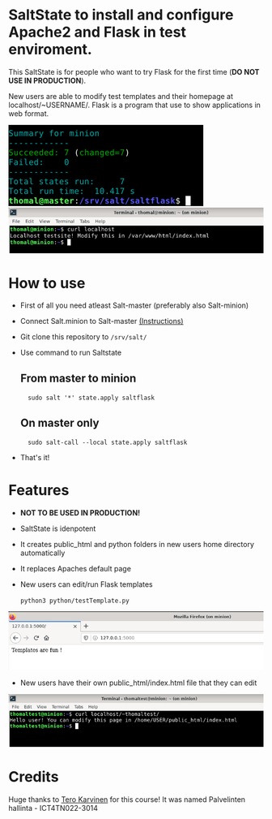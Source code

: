 # SaltState to install and configure Apache2 and Flask in test enviroment.

This SaltState is for people who want to try Flask for the first time (__DO NOT USE IN PRODUCTION__).

New users are able to modify test templates and their homepage at localhost/~USERNAME/. Flask is a program
that use to show applications in web format.

![Image](/saltflask/screenshots/result.png)
![Image](/saltflask/screenshots/curllocalhost.png)

# How to use

- First of all you need atleast Salt-master (preferably also Salt-minion)
- Connect Salt.minion to Salt-master [(Instructions)](https://tuomaslintula.wordpress.com/2021/11/04/tehtava-h2-2/)
- Git clone this repository to `/srv/salt/`
- Use command to run Saltstate

	## From master to minion
		sudo salt '*' state.apply saltflask
	
	## On master only
		sudo salt-call --local state.apply saltflask

- That's it!

# Features

- __NOT TO BE USED IN PRODUCTION!__
- SaltState is idenpotent
- It creates public_html and python folders in new users home directory automatically
- It replaces Apaches default page
- New users can edit/run Flask templates

	`python3 python/testTemplate.py`

![Image](/saltflask/screenshots/flasktemplate.png)

- New users have their own public_html/index.html file that they can edit

![Image](/saltflask/screenshots/publichtml.png)

# Credits

Huge thanks to [Tero Karvinen](https://terokarvinen.com/) for this course! It was named Palvelinten hallinta - ICT4TN022-3014
